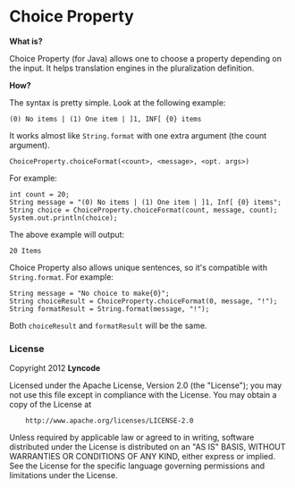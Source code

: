 Choice Property
===============

**What is?**

Choice Property (for Java) allows one to choose a property depending on the
input. It helps translation engines in the pluralization definition.

**How?**

The syntax is pretty simple. Look at the following example:

	(0) No items | (1) One item | ]1, INF[ {0} items

It works almost like `String.format` with one extra argument (the count
argument).

	ChoiceProperty.choiceFormat(<count>, <message>, <opt. args>)

For example:

	int count = 20;
	String message = "(0) No items | (1) One item | ]1, Inf[ {0} items";
	String choice = ChoiceProperty.choiceFormat(count, message, count);
	System.out.println(choice);

The above example will output:

	20 Items

Choice Property also allows unique sentences, so it's compatible with
`String.format`. For example:

	String message = "No choice to make{0}";
	String choiceResult = ChoiceProperty.choiceFormat(0, message, "!");
	String formatResult = String.format(message, "!");

Both `choiceResult` and `formatResult` will be the same.

### License

Copyright 2012 **Lyncode**

Licensed under the Apache License, Version 2.0 (the "License");  you may not use
this file except in compliance with the License. You may obtain a copy of the
License at

        http://www.apache.org/licenses/LICENSE-2.0

Unless required by applicable law or agreed to in writing, software distributed
under the License is distributed on an "AS IS" BASIS, WITHOUT WARRANTIES OR
CONDITIONS OF ANY KIND, either express or implied. See the License for the
specific language governing permissions and limitations under the License.
